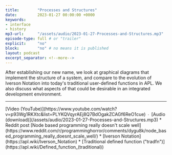 ```yaml
---
title:        "Processes and Structures"
date:         2023-01-27 00:00:00 +0000
keywords:
- interface
- history
mp3-url:      "/assets/audio/2023-01-27-Processes-and-Structures.mp3"
episode-type: full # or "trailer"
explicit:     "no"
block:        "no" # no means it is published
layout: podcast
excerpt_separator: <!--more-->
---
```

After establishing our new name, we look at graphical diagrams that implement the structure of a system, and compare to the evolution of Iverson Notation into today's traditional user-defined functions in APL. We also discuss what aspects of that could be desirable in an integrated development environment.
<!--more-->
<hr>
[Video (YouTube)](https://www.youtube.com/watch?v=p93Wg1RKXtc&list=PLYKQVqyrAEj8Q7BdOgakZCAGf6ReO1cue) ∙ [Audio (download)](/assets/audio/2023-01-27-Processes-and-Structures.mp3)
* Reddit post [Node based programming really doesn't scale well](https://www.reddit.com/r/programminghorror/comments/dygu8k/node_based_programming_really_doesnt_scale_well/)
* [Iverson Notation](https://apl.wiki/Iverson_Notation)
* [Traditional defined function ("tradfn")](https://apl.wiki/Defined_function_(traditional))
